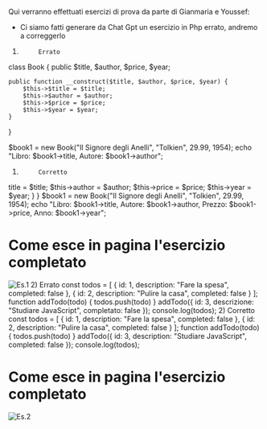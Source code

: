 Qui verranno effettuati esercizi di prova da parte di Gianmaria e Youssef:

 - Ci siamo fatti generare da Chat Gpt un esercizio in Php errato, andremo a correggerlo

1)          Errato

class Book {
    public $title, $author, $price, $year;

    public function __construct($title, $author, $price, $year) {
        $this->$title = $title;
        $this->$author = $author;
        $this->$price = $price;
        $this->$year = $year;
    }
}

$book1 = new Book("Il Signore degli Anelli", "Tolkien", 29.99, 1954);
echo "Libro: $book1->title, Autore: $book1->author";

1)          Corretto

<?php
class Book {
    public $title, $author, $price, $year;

    public function __construct($title, $author, $price, $year) {
        $this->title = $title;
        $this->author = $author;
        $this->price = $price;
        $this->year = $year;
    }
}

$book1 = new Book("Il Signore degli Anelli", "Tolkien", 29.99, 1954);
echo "Libro: $book1->title, Autore: $book1->author, Prezzo: $book1->price, Anno: $book1->year";

<h1>Come esce in pagina l'esercizio completato</h1>

<img src="https://github.com/user-attachments/assets/49eaeae3-526c-4492-be18-6fec487c285e" alt="Es.1">

2)          Errato

const todos = [
    { id: 1, description: "Fare la spesa", completed: false },
    { id: 2, description: "Pulire la casa", completed: false }
];

function addTodo(todo) {
    todos.push(todo)
}

addTodo({ id: 3, descrizione: "Studiare JavaScript", completato: false });

console.log(todos);

2)          Corretto

const todos = [
    { id: 1, description: "Fare la spesa", completed: false },
    { id: 2, description: "Pulire la casa", completed: false }
];

function addTodo(todo) {
    todos.push(todo)
}

addTodo({ id: 3, description: "Studiare JavaScript", completed: false });

console.log(todos);

<h1>Come esce in pagina l'esercizio completato</h1>

<img src="https://github.com/user-attachments/assets/2579d728-324e-44f0-9201-14e411553bbd" alt="Es.2">